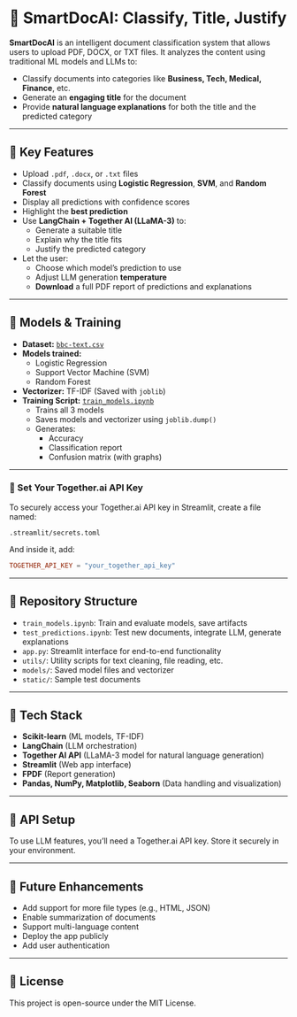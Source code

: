 # 📄 SmartDocAI: Classify, Title, Justify

**SmartDocAI** is an intelligent document classification system that allows users to upload PDF, DOCX, or TXT files. It analyzes the content using traditional ML models and LLMs to:

- Classify documents into categories like **Business, Tech, Medical, Finance**, etc.
- Generate an **engaging title** for the document
- Provide **natural language explanations** for both the title and the predicted category

---

## 🚀 Key Features

- Upload `.pdf`, `.docx`, or `.txt` files
- Classify documents using **Logistic Regression**, **SVM**, and **Random Forest**
- Display all predictions with confidence scores
- Highlight the **best prediction**
- Use **LangChain + Together AI (LLaMA-3)** to:
  - Generate a suitable title
  - Explain why the title fits
  - Justify the predicted category
- Let the user:
  - Choose which model’s prediction to use
  - Adjust LLM generation **temperature**
  - **Download** a full PDF report of predictions and explanations

---

## 🧠 Models & Training

- **Dataset:** [`bbc-text.csv`](https://www.kaggle.com/datasets/moazeldsokyx/bbc-news)
- **Models trained:**
  - Logistic Regression
  - Support Vector Machine (SVM)
  - Random Forest
- **Vectorizer:** TF-IDF (Saved with `joblib`)
- **Training Script:** [`train_models.ipynb`](notebooks/train_models.ipynb)
  - Trains all 3 models
  - Saves models and vectorizer using `joblib.dump()`
  - Generates:
    - Accuracy
    - Classification report
    - Confusion matrix (with graphs)

---


### 🔐 Set Your Together.ai API Key 

To securely access your Together.ai API key in Streamlit, create a file named:

```
.streamlit/secrets.toml
```

And inside it, add:

```toml
TOGETHER_API_KEY = "your_together_api_key"
```

---


## 📁 Repository Structure

- `train_models.ipynb`: Train and evaluate models, save artifacts
- `test_predictions.ipynb`: Test new documents, integrate LLM, generate explanations
- `app.py`: Streamlit interface for end-to-end functionality
- `utils/`: Utility scripts for text cleaning, file reading, etc.
- `models/`: Saved model files and vectorizer
- `static/`: Sample test documents

---

## 💼 Tech Stack

- **Scikit-learn** (ML models, TF-IDF)
- **LangChain** (LLM orchestration)
- **Together AI API** (LLaMA-3 model for natural language generation)
- **Streamlit** (Web app interface)
- **FPDF** (Report generation)
- **Pandas, NumPy, Matplotlib, Seaborn** (Data handling and visualization)

---

## 🔐 API Setup

To use LLM features, you’ll need a Together.ai API key. Store it securely in your environment.

---

## 📌 Future Enhancements

- Add support for more file types (e.g., HTML, JSON)
- Enable summarization of documents
- Support multi-language content
- Deploy the app publicly
- Add user authentication

---

## 🪪 License

This project is open-source under the MIT License.
